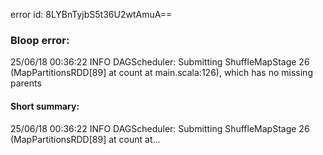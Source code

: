 error id: 8LYBnTyjbS5t36U2wtAmuA==
### Bloop error:

25/06/18 00:36:22 INFO DAGScheduler: Submitting ShuffleMapStage 26 (MapPartitionsRDD[89] at count at main.scala:126), which has no missing parents
#### Short summary: 

25/06/18 00:36:22 INFO DAGScheduler: Submitting ShuffleMapStage 26 (MapPartitionsRDD[89] at count at...